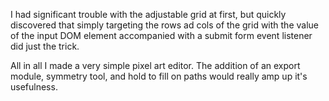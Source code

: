I had significant trouble with the adjustable grid at first, but quickly discovered that simply targeting the rows ad cols of the grid with the value of the input DOM element accompanied with a submit form event listener did just the trick.

All in all I made a very simple pixel art editor. The addition of an export module, symmetry tool, and hold to fill on paths would really amp up it's usefulness. 
